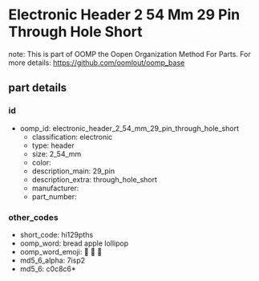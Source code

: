 # Electronic Header 2 54 Mm 29 Pin Through Hole Short  

note: This is part of OOMP the Oopen Organization Method For Parts. For more details: https://github.com/oomlout/oomp_base

##  part details





### id
* oomp_id: electronic_header_2_54_mm_29_pin_through_hole_short
  * classification: electronic
  * type: header
  * size: 2_54_mm
  * color: 
  * description_main: 29_pin
  * description_extra: through_hole_short
  * manufacturer: 
  * part_number: 

### other_codes
* short_code: hi129pths
* oomp_word: bread apple lollipop
* oomp_word_emoji: :bread: :apple: :lollipop:
* md5_6_alpha: 7isp2
* md5_6: c0c8c6* 